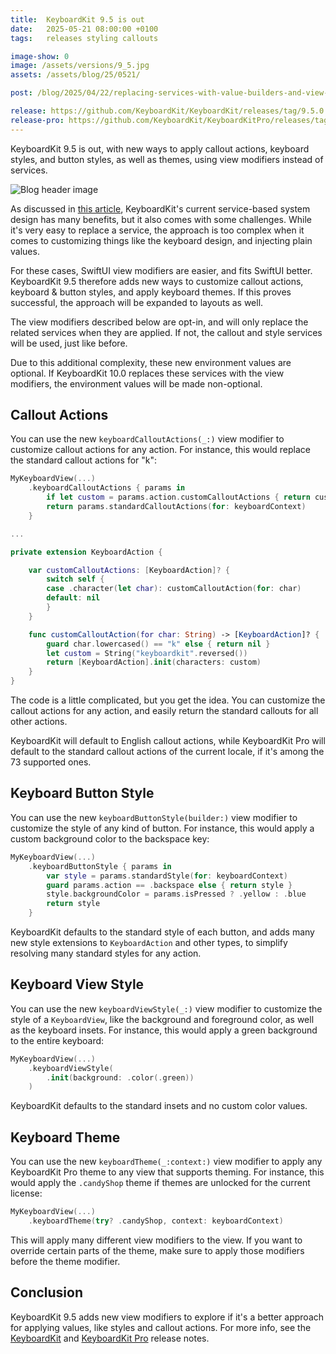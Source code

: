 ```yaml
---
title:  KeyboardKit 9.5 is out
date:   2025-05-21 08:00:00 +0100
tags:   releases styling callouts

image-show: 0
image: /assets/versions/9_5.jpg
assets: /assets/blog/25/0521/

post: /blog/2025/04/22/replacing-services-with-value-builders-and-view-modifiers

release: https://github.com/KeyboardKit/KeyboardKit/releases/tag/9.5.0
release-pro: https://github.com/KeyboardKit/KeyboardKitPro/releases/tag/9.5.0
---
```


KeyboardKit 9.5 is out, with new ways to apply callout actions, keyboard styles, and button styles, as well as themes, using view modifiers instead of services.

![Blog header image]({{page.image}})

As discussed in [this article]({{page.post}}), KeyboardKit's current service-based system design has many benefits, but it also comes with some challenges. While it's very easy to replace a service, the approach is too complex when it comes to customizing things like the keyboard design, and injecting plain values. 

For these cases, SwiftUI view modifiers are easier, and fits SwiftUI better. KeyboardKit 9.5 therefore adds new ways to customize callout actions, keyboard & button styles, and apply keyboard themes. If this proves successful, the approach will be expanded to layouts as well.

The view modifiers described below are opt-in, and will only replace the related services when they are applied. If not, the callout and style services will be used, just like before.

Due to this additional complexity, these new environment values are optional. If KeyboardKit 10.0 replaces these services with the view modifiers, the environment values will be made non-optional.


## Callout Actions

You can use the new `keyboardCalloutActions(_:)` view modifier to customize callout actions for any action. For instance, this would replace the standard callout actions for "k":

```swift
MyKeyboardView(...)
    .keyboardCalloutActions { params in
        if let custom = params.action.customCalloutActions { return custom }
        return params.standardCalloutActions(for: keyboardContext)
    }

...

private extension KeyboardAction {

    var customCalloutActions: [KeyboardAction]? {
        switch self {
        case .character(let char): customCalloutAction(for: char)
        default: nil
        }
    }

    func customCalloutAction(for char: String) -> [KeyboardAction]? {
        guard char.lowercased() == "k" else { return nil }
        let custom = String("keyboardkit".reversed())
        return [KeyboardAction].init(characters: custom)
    }
}
```

The code is a little complicated, but you get the idea. You can customize the callout actions for any action, and easily return the standard callouts for all other actions.

KeyboardKit will default to English callout actions, while KeyboardKit Pro will default to the standard callout actions of the current locale, if it's among the 73 supported ones.


## Keyboard Button Style

You can use the new `keyboardButtonStyle(builder:)` view modifier to customize the style of any kind of button. For instance, this would apply a custom background color to the backspace key:

```swift
MyKeyboardView(...)
    .keyboardButtonStyle { params in
        var style = params.standardStyle(for: keyboardContext)
        guard params.action == .backspace else { return style }
        style.backgroundColor = params.isPressed ? .yellow : .blue
        return style
    }
```

KeyboardKit defaults to the standard style of each button, and adds many new style extensions to `KeyboardAction` and other types, to simplify resolving many standard styles for any action.


## Keyboard View Style

You can use the new `keyboardViewStyle(_:)` view modifier to customize the style of a `KeyboardView`, like the background and foreground color, as well as the keyboard insets. For instance, this would apply a green background to the entire keyboard:

```swift
MyKeyboardView(...)
    .keyboardViewStyle(
        .init(background: .color(.green))
    )
```

KeyboardKit defaults to the standard insets and no custom color values.


## Keyboard Theme

You can use the new `keyboardTheme(_:context:)` view modifier to apply any KeyboardKit Pro theme to any view that supports theming. For instance, this would apply the `.candyShop` theme if themes are unlocked for the current license:

```swift
MyKeyboardView(...)
    .keyboardTheme(try? .candyShop, context: keyboardContext)
```

This will apply many different view modifiers to the view. If you want to override certain parts of the theme, make sure to apply those modifiers before the theme modifier.


## Conclusion

KeyboardKit 9.5 adds new view modifiers to explore if it's a better approach for applying values, like styles and callout actions. For more info, see the [KeyboardKit]({{page.release}}) and [KeyboardKit Pro]({{page.release-pro}}) release notes. 